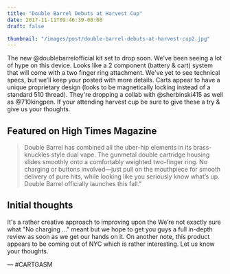 ```yaml
---
title: "Double Barrel Debuts at Harvest Cup"
date: 2017-11-11T09:46:39-08:00
draft: false

thumbnail: "/images/post/double-barrel-debuts-at-harvest-cup2.jpg"
---
```


The new @doublebarrelofficial kit set to drop soon. We've been seeing a lot of hype on this device. Looks like a 2 component (battery & cart) system that will come with a two finger ring attachment. We've yet to see technical specs, but we’ll keep your posted with more details. Carts appear to have a unique proprietary design (looks to be magnetically locking instead of a standard 510 thread). They're dropping a collab with @sherbinski415 as well as @710kingpen. If your attending harvest cup be sure to give these a try & give us your thoughts.

## Featured on High Times Magazine

> Double Barrel has combined all the uber-hip elements in its brass-knuckles style dual vape. The gunmetal double cartridge housing slides smoothly onto a comfortably weighted two-finger ring. No charging or buttons involved—just pull on the mouthpiece for smooth delivery of pure hits, while looking like you seriously know what’s up. Double Barrel officially launches this fall."

## Initial thoughts

It's a rather creative approach to improving upon the We’re not exactly sure what "No charging ..." meant but we hope to get you guys a full in-depth review as soon as we get our hands on it. On another note, this product appears to be coming out of NYC which is rather interesting. Let us know your thoughts.


— #CARTGASM
